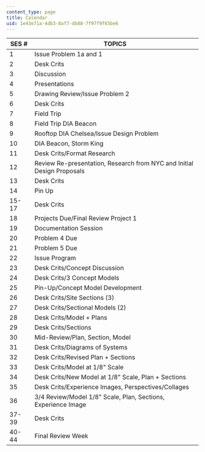 ```yaml
---
content_type: page
title: Calendar
uid: 1e43e71a-4db3-8af7-db88-7f97f9f65be6
---
```


| SES # | TOPICS |
| --- | --- |
| 1 | Issue Problem 1a and 1 |
| 2 | Desk Crits |
| 3 | Discussion |
| 4 | Presentations |
| 5 | Drawing Review/Issue Problem 2 |
| 6 | Desk Crits |
| 7 | Field Trip |
| 8 | Field Trip DIA Beacon |
| 9 | Rooftop DIA Chelsea/Issue Design Problem |
| 10 | DIA Beacon, Storm King |
| 11 | Desk Crits/Format Research |
| 12 | Review Re-presentation, Research from NYC and Initial Design Proposals |
| 13 | Desk Crits |
| 14 | Pin Up |
| 15-17 | Desk Crits |
| 18 | Projects Due/Final Review Project 1 |
| 19 | Documentation Session |
| 20 | Problem 4 Due |
| 21 | Problem 5 Due |
| 22 | Issue Program |
| 23 | Desk Crits/Concept Discussion |
| 24 | Desk Crits/3 Concept Models |
| 25 | Pin-Up/Concept Model Development |
| 26 | Desk Crits/Site Sections (3) |
| 27 | Desk Crits/Sectional Models (2) |
| 28 | Desk Crits/Model + Plans |
| 29 | Desk Crits/Sections |
| 30 | Mid-Review/Plan, Section, Model |
| 31 | Desk Crits/Diagrams of Systems |
| 32 | Desk Crits/Revised Plan + Sections |
| 33 | Desk Crits/Model at 1/8" Scale |
| 34 | Desk Crits/New Model at 1/8" Scale, Plan + Sections |
| 35 | Desk Crits/Experience Images, Perspectives/Collages |
| 36 | 3/4 Review/Model 1/8" Scale, Plan, Sections, Experience Image |
| 37-39 | Desk Crits |
| 40-44 | Final Review Week